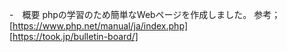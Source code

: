 -　概要
phpの学習のため簡単なWebページを作成しました。
参考；[https://www.php.net/manual/ja/index.php]</br>
[https://took.jp/bulletin-board/]


